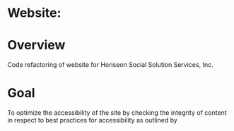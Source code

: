 
# Website: 

# Overview
Code refactoring of website for Horiseon Social Solution Services, Inc. 

# Goal
To optimize the accessibility of the site by checking the integrity of content in respect to best
practices for accessibility as outlined by 